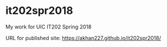 # it202spr2018
My work for UIC IT202 Spring 2018

URL for published site: https://akhan227.github.io/it202spr2018/
